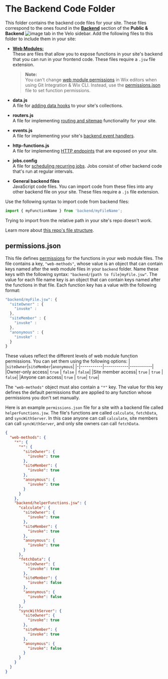 # The Backend Code Folder

This folder contains the backend code files for your site. These files correspond to the ones found in the [**Backend**](https://support.wix.com/en/article/velo-working-with-the-velo-sidebar#backend) section of the **Public & Backend** 
![image](https://user-images.githubusercontent.com/89579857/184862813-e55cdd98-b723-4d64-b73c-593eb9af21c7.png) tab in the Velo sidebar. Add the following files to this folder to include them in your site:
+ [**Web Modules:**](https://support.wix.com/en/article/velo-web-modules-calling-backend-code-from-the-frontend)  
  These are files that allow you to expose functions in your site's backend that you can run in your frontend code. These files require a `.jsw` file extension.
  >**Note:**  
  >You can't change [web module permissions](https://support.wix.com/en/article/velo-about-web-module-permissions) in Wix editors when using Git Integration & Wix CLI. Instead, use the [permissions.json](#permissionsjson) file to set function permissions.

+ **data.js**  
  A file for [adding data hooks](https://support.wix.com/en/article/velo-using-data-hooks) to your site's collections.

+ **routers.js**  
  A file for implementing [routing and sitemap](https://support.wix.com/en/article/velo-about-routers#routing-code) functionality for your site.

+ **events.js**  
  A file for implementing your site's [backend event handlers](https://support.wix.com/en/article/velo-backend-events). 

+ **http-functions.js**  
  A file for implementing [HTTP endpoints](https://www.wix.com/velo/reference/wix-http-functions/introduction) that are exposed on your site.

+ **jobs.config**  
  A file for [scheduling recurring jobs](https://support.wix.com/en/article/velo-scheduling-recurring-jobs). Jobs consist of other backend code that's run at regular intervals.
  
+ **General backend files**  
  JavaScript code files. You can import code from these files into any other backend file on your site. These files require a `.js` file extension.

Use the following syntax to import code from backend files: 
```js 
import { myFunctionName } from 'backend/myFileName';
```  
Trying to import from the relative path in your site's repo doesn't work.

Learn more about [this repo's file structure](https://support.wix.com/en/article/velo-understanding-your-sites-github-repository-beta).

## permissions.json
This file defines [permissions](https://support.wix.com/en/article/velo-about-web-module-permissions) for the functions in your web module files. The file contains a key, `"web-methods"`, whose value is an object that can contain keys named after the web module files in your `backend` folder. Name these keys with the following syntax: `"backend/{path to file}myFile.jsw"`. The value for each file name key is an object that can contain keys named after the functions in that file. Each function key has a value with the following format:
```js
"backend/myFile.jsw": {
  "siteOwner" : {
    "invoke" : 
  },
  "siteMember" : {
    "invoke" : 
  },
  "anonymous" : {
    "invoke" : 
  }  
}
```
These values reflect the different levels of web module function permissions. You can set them using the following options:
| |`siteOwner`|`siteMember`|`anonymous`|
|-|-----------|------------|-----------|
|Owner-only access| `true` | `false` | `false`|
|Site member access| `true` | `true` | `false`|
|Anyone can access| `true` | `true`| `true`|

The `"web-methods"` object must also contain a `"*"` key. The value for this key defines the default permissions that are applied to any function whose permissions you don't set manually.

Here is an example `permissions.json` file for a site with a backend file called `helperFunctions.jsw`. The file's functions are called `calculate`, `fetchData`, and `syncWithServer`. In this case anyone can call `calculate`, site members can call `syncWithServer`, and only site owners can call `fetchData`.

```json
{
  "web-methods": {
    "*": {
      "*": {
        "siteOwner": {
          "invoke": true
        },
        "siteMember": {
          "invoke": true
        },
        "anonymous": {
          "invoke": true
        }
      }
    },
    "backend/helperFunctions.jsw": {
      "calculate": {
        "siteOwner": {
          "invoke": true
        },
        "siteMember": {
          "invoke": true
        },
        "anonymous": {
          "invoke": true
        }
      },
      "fetchData": {
        "siteOwner": {
          "invoke": true
        },
        "siteMember": {
          "invoke": false
        },
        "anonymous": {
          "invoke": false
        }
      },
      "syncWithServer": {
        "siteOwner": {
          "invoke": true
        },
        "siteMember": {
          "invoke": true
        },
        "anonymous": {
          "invoke": false
        }
      }
    }
  }
}
```
